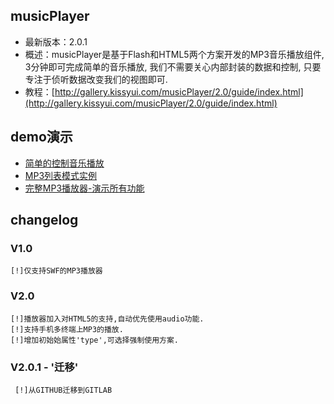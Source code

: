 ## musicPlayer

* 最新版本：2.0.1
* 概述：musicPlayer是基于Flash和HTML5两个方案开发的MP3音乐播放组件, 3分钟即可完成简单的音乐播放, 我们不需要关心内部封装的数据和控制, 只要专注于侦听数据改变我们的视图即可.
* 教程：[http://gallery.kissyui.com/musicPlayer/2.0/guide/index.html](http://gallery.kissyui.com/musicPlayer/2.0/guide/index.html)

## demo演示

* [简单的控制音乐播放](http://gallery.kissyui.com/musicPlayer/2.0.1/demo/demo1.html)
* [MP3列表模式实例](http://gallery.kissyui.com/musicPlayer/2.0.1/demo/demo2.html)
* [完整MP3播放器-演示所有功能](http://gallery.kissyui.com/musicPlayer/2.0.1/demo/demo3.html)

## changelog

### V1.0

    [!]仅支持SWF的MP3播放器

### V2.0

    [!]播放器加入对HTML5的支持,自动优先使用audio功能.
    [!]支持手机多终端上MP3的播放.
    [!]增加初始始属性'type',可选择强制使用方案.

### V2.0.1 - '迁移'

     [!]从GITHUB迁移到GITLAB